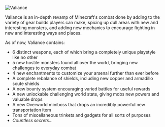 ![Valiance](https://github.com/user-attachments/assets/bf4a1651-ed4f-4126-903b-f0ef2405fa0b)

Valiance is an in-depth revamp of Minecraft's combat done by adding to the variety of gear builds players can make, spicing up dull areas with new and interesting monsters, and adding new mechanics to encourage fighting in new and interesting ways and places.

 As of now, Valiance contains:
- 6 distinct weapons, each of which bring a completely unique playstyle like no other
- 5 new hostile monsters found all over the world, bringing new challenges to everyday combat
- 4 new enchantments to customize your arsenal further than ever before
- A complete rebalance of shields, including new copper and armadillo scute shields
- A new bounty system encouraging varied battles for useful rewards
- A new unlockable challenging world state, giving mobs new powers and valuable drops
- A new Overworld miniboss that drops an incredibly powerful new transportation item
- Tons of miscellaneous trinkets and gadgets for all sorts of purposes
- _Countless secrets..._
